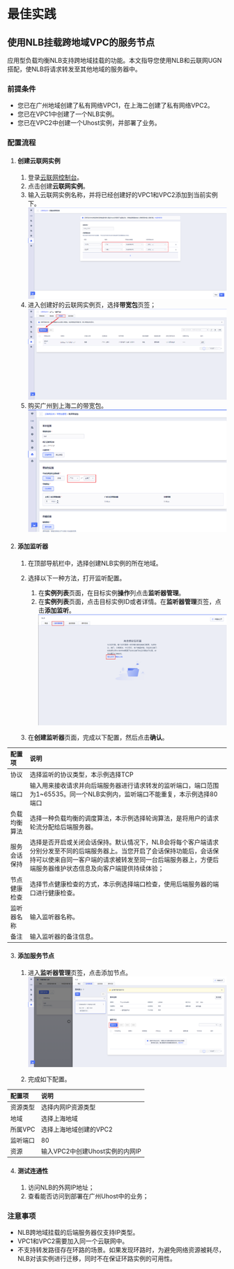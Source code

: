 # 最佳实践

## 使用NLB挂载跨地域VPC的服务节点

应用型负载均衡NLB支持跨地域挂载的功能。本文指导您使用NLB和云联网UGN搭配，使NLB将请求转发至其他地域的服务器中。

### 前提条件

- 您已在广州地域创建了私有网络VPC1，在上海二创建了私有网络VPC2。
- 您已在VPC1中创建了一个NLB实例。
- 您已在VPC2中创建一个Uhost实例，并部署了业务。

### 配置流程

1. #### **创建云联网实例**

   1. 登录[云联网控制台](https://console.ucloud.cn/ugn/)。
   2. 点击创建**云联网实例**。
   3. 输入云联网实例名称，并将已经创建好的VPC1和VPC2添加到当前实例下。
      ![图片注释](/images/ULB_UGN实例.png)
   4. 进入创建好的云联网实例页，选择**带宽包**页签；
       ![图片注释](/images/ULB_UGN购买带宽包.png)
   5. 购买广州到上海二的带宽包。
      ![图片注释](/images/ULB_UGN购买带宽包实例.png)

2. #### **添加监听器**

   1. 在顶部导航栏中，选择创建NLB实例的所在地域。
   2. 选择以下一种方法，打开监听配置。
      1. 在**实例列表**页面，在目标实例**操作**列点击**监听器管理**。
      2. 在**实例列表**页面，点击目标实例ID或者详情。在**监听器管理**页签，点击**添加监听**。
         ![图片注释](/images/添加监听器.png)
      
   3. 在**创建监听器**页面，完成以下配置，然后点击**确认**。


| 配置项       | 说明                                                         |
| :----------- | :----------------------------------------------------------- |
| 协议         | 选择监听的协议类型，本示例选择TCP                            |
| 端口         | 输入用来接收请求并向后端服务器进行请求转发的监听端口，端口范围为1~65535。同一个NLB实例内，监听端口不能重复，本示例选择80端口 |
| 负载均衡算法 | 选择一种负载均衡的调度算法，本示例选择轮询算法，是将用户的请求轮流分配给后端服务器。 |
| 服务会话保持 | 选择是否开启或关闭会话保持。默认情况下，NLB会将每个客户端请求分别分发至不同的后端服务器上。当您开启了会话保持功能后，会话保持可以使来自同一客户端的请求被转发至同一台后端服务器上，方便后端服务器维护状态信息及向客户端提供持续体验； |
| 节点健康检查 | 选择节点健康检查的方式，本示例选择端口检查，使用后端服务器的端口进行健康检查。 |
| 监听器名称   | 输入监听器名称。                                             |
| 备注         | 输入监听器的备注信息。                                       |

3. #### 添加服务节点

   1. 进入**监听器管理**页签，点击添加节点。
      ![图片注释](/images/NLB添加节点.png)
   
   2. 完成如下配置。


| 配置项   | 说明                            |
| :------- | :------------------------------ |
| 资源类型 | 选择内网IP资源类型              |
| 地域     | 选择上海地域                    |
| 所属VPC  | 选择上海地域创建的VPC2          |
| 监听端口 | 80                              |
| 资源     | 输入VPC2中创建Uhost实例的内网IP |

4. #### 测试连通性

   1. 访问NLB的外网IP地址；
   2. 查看能否访问到部署在广州Uhost中的业务；


### 注意事项

- NLB跨地域挂载的后端服务器仅支持IP类型。
- VPC1和VPC2需要加入同一个云联网中。
- 不支持转发路径存在环路的场景。如果发现环路时，为避免网络资源被耗尽，NLB对该实例进行迁移，同时不在保证环路实例的可用性。